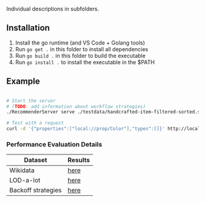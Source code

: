 Individual descriptions in subfolders.


## Installation

1. Install the go runtime (and VS Code + Golang tools)
1. Run `go get .` in this folder to install all dependencies
1. Run `go build .` in this folder to build the executable
1. Run `go install .` to install the executable in the $PATH

## Example 

```bash

# Start the server 
# (TODO: add information about workflow strategies)
./RecommenderServer serve ./testdata/handcrafted-item-filtered-sorted.schemaTree.typed.bin

# Test with a request 
curl -d '{"properties":["local://prop/Color"],"types":[]}' http://localhost:8080/lean-recommender

```

### Performance Evaluation Details

| Dataset | Results |
| ------ | ------ |
| Wikidata | [here](evaluation/visualization_single_evaluation_wiki.ipynb) |
| LOD-a-lot | [here](evaluation/visualization_single_evaluation-LOD.ipynb) |
| Backoff strategies | [here](evaluation/visualization_batch.ipynb) |
 

